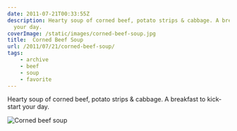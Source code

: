 ```yaml
---
date: 2011-07-21T00:33:55Z
description: Hearty soup of corned beef, potato strips & cabbage. A breakfast to kick-start
  your day.
coverImage: /static/images/corned-beef-soup.jpg
title:  Corned Beef Soup
url: /2011/07/21/corned-beef-soup/
tags: 
    - archive 
    - beef
    - soup
    - favorite
---
```


Hearty soup of corned beef, potato strips & cabbage. A breakfast to kick-start your day.

<img src="/static/images/corned-beef-soup-01.jpg" title="Corned beef soup">